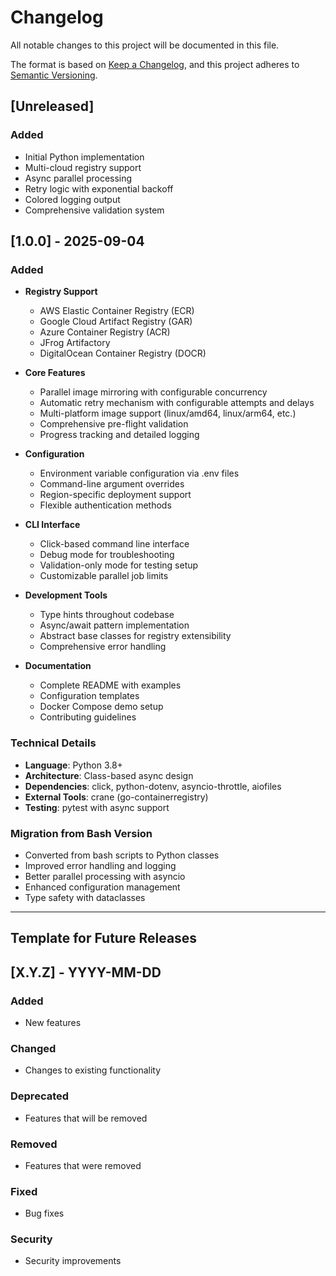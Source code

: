 # Changelog

All notable changes to this project will be documented in this file.

The format is based on [Keep a Changelog](https://keepachangelog.com/en/1.0.0/),
and this project adheres to [Semantic Versioning](https://semver.org/spec/v2.0.0.html).

## [Unreleased]

### Added
- Initial Python implementation
- Multi-cloud registry support
- Async parallel processing
- Retry logic with exponential backoff
- Colored logging output
- Comprehensive validation system

## [1.0.0] - 2025-09-04

### Added
- **Registry Support**
  - AWS Elastic Container Registry (ECR)
  - Google Cloud Artifact Registry (GAR)
  - Azure Container Registry (ACR)
  - JFrog Artifactory
  - DigitalOcean Container Registry (DOCR)

- **Core Features**
  - Parallel image mirroring with configurable concurrency
  - Automatic retry mechanism with configurable attempts and delays
  - Multi-platform image support (linux/amd64, linux/arm64, etc.)
  - Comprehensive pre-flight validation
  - Progress tracking and detailed logging

- **Configuration**
  - Environment variable configuration via .env files
  - Command-line argument overrides
  - Region-specific deployment support
  - Flexible authentication methods

- **CLI Interface**
  - Click-based command line interface
  - Debug mode for troubleshooting
  - Validation-only mode for testing setup
  - Customizable parallel job limits

- **Development Tools**
  - Type hints throughout codebase
  - Async/await pattern implementation
  - Abstract base classes for registry extensibility
  - Comprehensive error handling

- **Documentation**
  - Complete README with examples
  - Configuration templates
  - Docker Compose demo setup
  - Contributing guidelines

### Technical Details
- **Language**: Python 3.8+
- **Architecture**: Class-based async design
- **Dependencies**: click, python-dotenv, asyncio-throttle, aiofiles
- **External Tools**: crane (go-containerregistry)
- **Testing**: pytest with async support

### Migration from Bash Version
- Converted from bash scripts to Python classes
- Improved error handling and logging
- Better parallel processing with asyncio
- Enhanced configuration management
- Type safety with dataclasses

---

## Template for Future Releases

## [X.Y.Z] - YYYY-MM-DD

### Added
- New features

### Changed
- Changes to existing functionality

### Deprecated
- Features that will be removed

### Removed
- Features that were removed

### Fixed
- Bug fixes

### Security
- Security improvements
